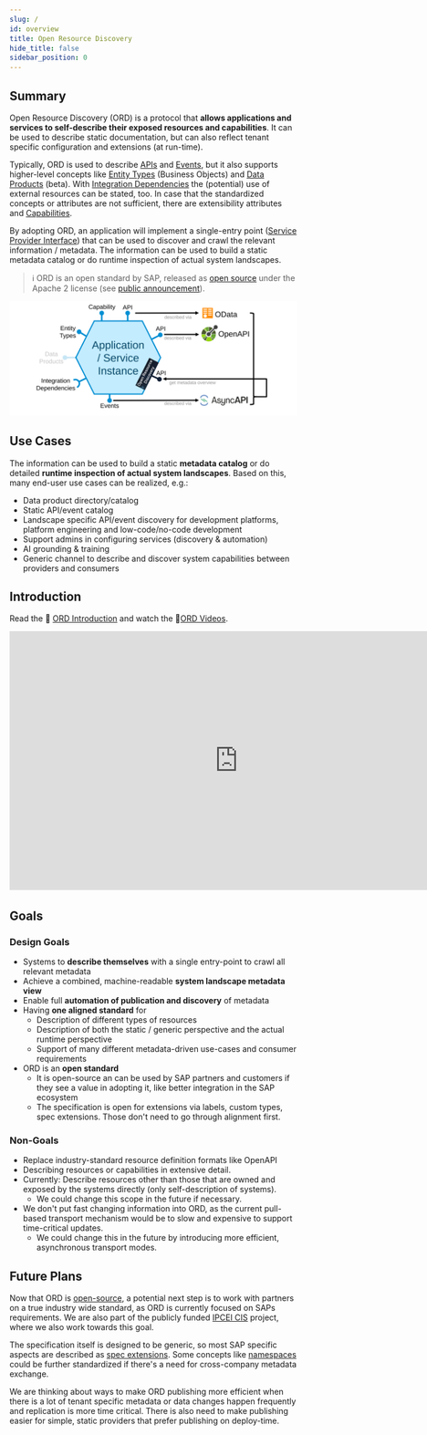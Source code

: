 ```yaml
---
slug: /
id: overview
title: Open Resource Discovery
hide_title: false
sidebar_position: 0
---
```


## Summary

Open Resource Discovery (ORD) is a protocol that **allows applications and services to self-describe their exposed resources and capabilities**.
It can be used to describe static documentation, but can also reflect tenant specific configuration and extensions (at run-time).​

Typically, ORD is used to describe [APIs](./spec-v1/interfaces/document#api-resource) and [Events](./spec-v1/interfaces/document#event-resource), but it also supports higher-level concepts like [Entity Types](./spec-v1/interfaces/document#entity-type) (Business Objects) and [Data Products](./spec-v1/interfaces/document#data-products) (beta).
With [Integration Dependencies](./spec-v1/interfaces/document#integration-dependency) the (potential) use of external resources can be stated, too.
In case that the standardized concepts or attributes are not sufficient, there are extensibility attributes and [Capabilities](./spec-v1/interfaces/document#capability).

By adopting ORD, an application will implement a single-entry point ([Service Provider Interface](https://en.wikipedia.org/wiki/Service_provider_interface)) that can be used to discover and crawl the relevant information / metadata.
The information can be used to build a static metadata catalog or do runtime inspection of actual system landscapes.

> ℹ ORD is an open standard by SAP, released as [open source](https://github.com/SAP/open-resource-discovery) under the Apache 2 license (see [public announcement](https://blogs.sap.com/2023/11/14/open-resource-discovery-a-protocol-for-decentralized-metadata-discovery-is-now-open-source/)).

<div style={{"text-align": "center", "margin-top": "8px"}}>

![ORD Provider Overview](/img/ord-provider-overview.svg 'ORD Provider Overview')

</div>

## Use Cases

The information can be used to build a static **metadata catalog** or do detailed **runtime inspection of actual system landscapes**.
Based on this, many end-user use cases can be realized, e.g.:

* Data product directory/catalog
* Static API/event catalog
* Landscape specific API/event discovery for development platforms, platform engineering and low-code/no-code development
* Support admins in configuring services (discovery & automation)
* AI grounding & training
* Generic channel to describe and discover system capabilities between providers and consumers

## Introduction

Read the 📄 [ORD Introduction](./introduction.mdx) and watch the 🎦[ORD Videos](./details/videos).

<iframe width="800" height="454" src="https://www.youtube.com/embed/7Z818CdoZJg" title="Introducing the Open Resource Discovery protocol" frameBorder="0" allow="accelerometer; autoplay; clipboard-write; encrypted-media; gyroscope; picture-in-picture; web-share"></iframe>

## Goals

<div className="container"><div className="row"><div className="col">
<div className="card"><div className="card__header">
<h3>Design Goals</h3>
</div><div className="card__body"><p>

- Systems to **describe themselves** with a single entry-point to crawl all relevant metadata
- Achieve a combined, machine-readable **system landscape metadata view**
- Enable full **automation of publication and discovery** of metadata
- Having **one aligned standard** for
  - Description of different types of resources
  - Description of both the static / generic perspective and the actual runtime perspective
  - Support of many different metadata-driven use-cases and consumer requirements
- ORD is an **open standard**
  - It is open-source an can be used by SAP partners and customers if they see a value in adopting it, like better integration in the SAP ecosystem
  - The specification is open for extensions via labels, custom types, spec extensions. Those don't need to go through alignment first.

</p></div></div></div>
<div className="col"><div className="card"><div className="card__header">
<h3>Non-Goals</h3>
</div><div className="card__body"><p>

- Replace industry-standard resource definition formats like OpenAPI
- Describing resources or capabilities in extensive detail.
- Currently: Describe resources other than those that are owned and exposed by the systems directly
  (only self-description of systems).
  - We could change this scope in the future if necessary.
- We don't put fast changing information into ORD, as the current pull-based transport mechanism would be to slow and expensive to support time-critical updates.
  - We could change this in the future by introducing more efficient, asynchronous transport modes.

</p></div></div></div></div></div>

## Future Plans

Now that ORD is [open-source](https://sap.github.io/open-resource-discovery/), a potential next step is to work with partners on a true industry wide standard, as ORD is currently focused on  SAPs requirements.
We are also part of the publicly funded [IPCEI CIS](https://www.bmwk.de/Redaktion/EN/Artikel/Industry/ipcei-cis.html) project, where we also work towards this goal.

The specification itself is designed to be generic, so most SAP specific aspects are described as [spec extensions](./spec-extensions).
Some concepts like [namespaces](./spec-v1/#namespaces) could be further standardized if there's a need for cross-company metadata exchange.

We are thinking about ways to make ORD publishing more efficient when there is a lot of tenant specific metadata or data changes happen frequently and replication is more time critical.
There is also need to make publishing easier for simple, static providers that prefer publishing on deploy-time.
